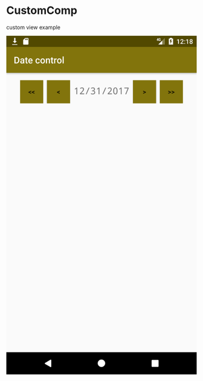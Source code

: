 # CustomComp
custom view example

![Alt text](https://github.com/EddyVelazquez/CustomComp/blob/master/app/src/main/res/img/Screenshot_1491754709.png?raw=trueg?raw=true "Title")
